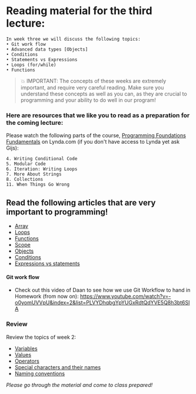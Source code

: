 # Reading material for the third lecture:

```
In week three we will discuss the following topics:
• Git work flow
• Advanced data types [Objects]
• Conditions
• Statements vs Expressions
• Loops (for/while)
• Functions
```


> :boom: IMPORTANT: The concepts of these weeks are extremely important, and require very careful reading. 
> Make sure you understand these concepts as well as you can, as they are crucial to programming and your ability to do well in our program!




### Here are resources that we like you to read as a preparation for the coming lecture:

Please watch the following parts of the course, [Programming Foundations Fundamentals](https://www.lynda.com/Programming-Foundations-tutorials/Welcome/83603/90426-4.html) on Lynda.com (if you don't have access to Lynda yet ask Gijs):

    4. Writing Conditional Code
    5. Modular Code
    6. Iteration: Writing Loops
    7. More About Strings
    8. Collections
    11. When Things Go Wrong 

## Read the following articles that are very important to programming!
- [Array](http://javascript.info/array)
- [Loops](http://javascript.info/while-for)
- [Functions](http://javascript.info/function-basics)
- [Scope](https://github.com/HackYourFuture/fundamentals/blob/master/fundamentals/scope.md)
- [Objects](http://javascript.info/object)
- [Conditions](http://javascript.info/ifelse)
- [Expressions vs statements](https://www.youtube.com/watch?v=WVyCrI1cHi8)

#### Git work flow
- Check out this video of Daan to see how we use Git Workflow to hand in Homework (from now on): https://www.youtube.com/watch?v=-o0yomUVVpU&index=2&list=PLVYDhqbgYpYUGxRdtQdYVE5Q8h3bt6SIA

### Review

Review the topics of week 2:

- [Variables](./../../../../fundamentals/blob/master/fundamentals/variables.md)
- [Values](./../../../../fundamentals/blob/master/fundamentals/values.md)
- [Operators](./../../../../fundamentals/blob/master/fundamentals/operators.md)
- [Special characters and their names](./../../../../fundamentals/blob/master/fundamentals/names_of_special_characters.md)
- [Naming conventions](./../../../../fundamentals/blob/master/fundamentals/naming_conventions.md)

_Please go through the material and come to class prepared!_
